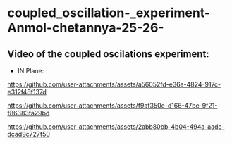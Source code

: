 # coupled_oscillation-_experiment-Anmol-chetannya-25-26-
## Video of the coupled oscilations experiment:
  * IN Plane:

https://github.com/user-attachments/assets/a56052fd-e36a-4824-917c-e312f48f137d



https://github.com/user-attachments/assets/f9af350e-d166-47be-9f21-f86383fa29bd



https://github.com/user-attachments/assets/2abb80bb-4b04-494a-aade-dcad9c727f50

